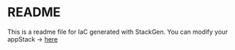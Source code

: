 # README
This is a readme file for IaC generated with StackGen.
You can modify your appStack -> [here](http://stage.dev.stackgen.com/appstacks/67430233-c821-4ce5-b8fa-3699534aa464)
